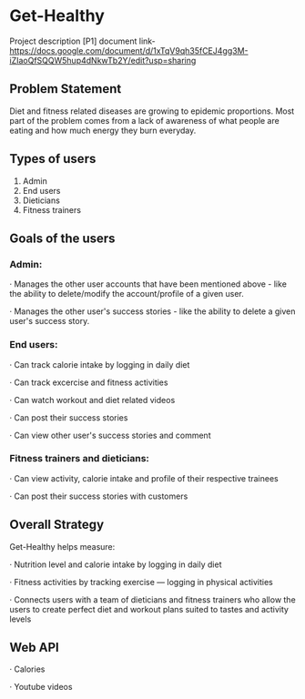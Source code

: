 # Get-Healthy

Project description [P1] document link- https://docs.google.com/document/d/1xTqV9qh35fCEJ4gg3M-iZIaoQfSQQW5hup4dNkwTb2Y/edit?usp=sharing

## Problem Statement

Diet and fitness related diseases are growing to epidemic proportions. Most part of the problem comes from a lack of awareness of what people are eating and how much energy they burn everyday.

## Types of users

1) Admin
2) End users
3) Dieticians
4) Fitness trainers

## Goals of the users

### Admin:

· Manages the other user accounts that have been mentioned above - like the ability to delete/modify the account/profile of a given user.

· Manages the other user's success stories - like the ability to delete a given user's success story.

### End users:

· Can track calorie intake by logging in daily diet

· Can track excercise and fitness activities

· Can watch workout and diet related videos

· Can post their success stories

· Can view other user's success stories and comment

### Fitness trainers and dieticians:

· Can view activity, calorie intake and profile of their respective trainees

· Can post their success stories with customers

## Overall Strategy

Get-Healthy helps measure:

· Nutrition level and calorie intake by logging in daily diet

· Fitness activities by tracking exercise — logging in physical activities

· Connects users with a team of dieticians and fitness trainers who allow the users to create perfect diet and workout plans suited to tastes and activity levels

## Web API

· Calories

· Youtube videos
